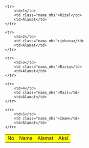 <style>
	td{
		background: yellow;
		cursor: pointer;
		transition: .2s;
	}
	td:hover{
		background: white;
	}
	.tabelku {
		width: 100%;
		max-width: 400px;
	}
</style>


<table class="tabelku">
	<tr>
		<td>No</td>
		<td>Nama</td>
		<td>Alamat</td>
		<td>Aksi</td>
	</tr>

	<tr>
		<td>1</td>
		<td class="nama_mhs">Rizal</td>
		<td>Alamat</td>
	</tr>

	<tr>
		<td>2</td>
		<td class="nama_mhs">johana</td>
		<td>Alamat</td>
	</tr>

	<tr>
		<td>3</td>
		<td class="nama_mhs">Riziq</td>
		<td>Alamat</td>
	</tr>

	<tr>
		<td>4</td>
		<td class="nama_mhs">Mail</td>
		<td>Alamat</td>
	</tr>

	<tr>
		<td>5</td>
		<td class="nama_mhs">Imam</td>
		<td>Alamat</td>
	</tr>


</table>


<script>
	$(document).ready(function(){
  $('.top').click(function(){
      let isi = $(this).text();
      let tid = $(this).prop('id');
      let rid = tid.split('__');
      let id_baris = rid[1];
      let nama = $('#nama__'+id_baris).text();

      if(isi=='Hapus'){
          let konfirmasi = confirm(`Ente Yakin ingin menghapus..! ${nama} ??`);
          if(!konfirmasi) return;

          $('#fade__'+id_baris).fadeOut();

      }else{
          alert("Ente milih : " + $(this).html() + "!");
      }
  })
})
</script>
